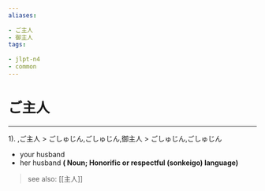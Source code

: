 ```yaml
---
aliases:
    
- ご主人
- 御主人
tags:
    
- jlpt-n4
- common
---
```


# ご主人
---
1).
,ご主人 > ごしゅじん,ごしゅじん,御主人 > ごしゅじん,ごしゅじん

- your husband
- her husband
**( Noun; Honorific or respectful (sonkeigo) language)**
> see also:  [[主人]]
            